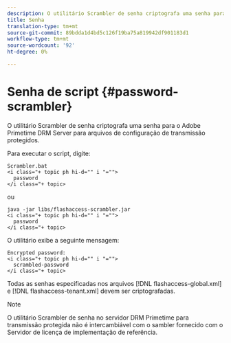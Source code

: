 ```yaml
---
description: O utilitário Scrambler de senha criptografa uma senha para o Adobe Primetime DRM Server para arquivos de configuração de transmissão protegidos.
title: Senha
translation-type: tm+mt
source-git-commit: 89bdda1d4bd5c126f19ba75a819942df901183d1
workflow-type: tm+mt
source-wordcount: '92'
ht-degree: 0%

---
```



# Senha de script {#password-scrambler}

O utilitário Scrambler de senha criptografa uma senha para o Adobe Primetime DRM Server para arquivos de configuração de transmissão protegidos.

Para executar o script, digite:

```
Scrambler.bat  
<i class="+ topic ph hi-d="" i "="">
  password 
</i class="+ topic>
```

ou

```
java -jar libs/flashaccess-scrambler.jar  
<i class="+ topic ph hi-d="" i "="">
  password  
</i class="+ topic>
```

O utilitário exibe a seguinte mensagem:

```
Encrypted password:  
<i class="+ topic ph hi-d="" i "="">
  scrambled-password 
</i class="+ topic>
```

Todas as senhas especificadas nos arquivos [!DNL flashaccess-global.xml] e [!DNL flashaccess-tenant.xml] devem ser criptografadas.

>[!NOTE]
>
>O utilitário Scrambler de senha no servidor DRM Primetime para transmissão protegida não é intercambiável com o sambler fornecido com o Servidor de licença de implementação de referência.